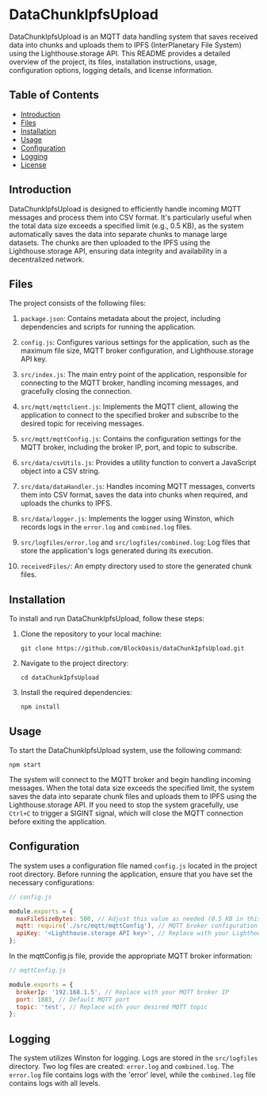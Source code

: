 # DataChunkIpfsUpload

DataChunkIpfsUpload is an MQTT data handling system that saves received data into chunks and uploads them to IPFS (InterPlanetary File System) using the Lighthouse.storage API. This README provides a detailed overview of the project, its files, installation instructions, usage, configuration options, logging details, and license information.

## Table of Contents
- [Introduction](#introduction)
- [Files](#files)
- [Installation](#installation)
- [Usage](#usage)
- [Configuration](#configuration)
- [Logging](#logging)
- [License](#license)

## Introduction

DataChunkIpfsUpload is designed to efficiently handle incoming MQTT messages and process them into CSV format. It's particularly useful when the total data size exceeds a specified limit (e.g., 0.5 KB), as the system automatically saves the data into separate chunks to manage large datasets. The chunks are then uploaded to the IPFS using the Lighthouse.storage API, ensuring data integrity and availability in a decentralized network.

## Files

The project consists of the following files:

1. `package.json`: Contains metadata about the project, including dependencies and scripts for running the application.

2. `config.js`: Configures various settings for the application, such as the maximum file size, MQTT broker configuration, and Lighthouse.storage API key.

3. `src/index.js`: The main entry point of the application, responsible for connecting to the MQTT broker, handling incoming messages, and gracefully closing the connection.

4. `src/mqtt/mqttclient.js`: Implements the MQTT client, allowing the application to connect to the specified broker and subscribe to the desired topic for receiving messages.

5. `src/mqtt/mqttConfig.js`: Contains the configuration settings for the MQTT broker, including the broker IP, port, and topic to subscribe.

6. `src/data/csvUtils.js`: Provides a utility function to convert a JavaScript object into a CSV string.

7. `src/data/dataHandler.js`: Handles incoming MQTT messages, converts them into CSV format, saves the data into chunks when required, and uploads the chunks to IPFS.

8. `src/data/logger.js`: Implements the logger using Winston, which records logs in the `error.log` and `combined.log` files.

9. `src/logfiles/error.log` and `src/logfiles/combined.log`: Log files that store the application's logs generated during its execution.

10. `receivedFiles/`: An empty directory used to store the generated chunk files.

## Installation

To install and run DataChunkIpfsUpload, follow these steps:

1. Clone the repository to your local machine:
    ```shell
    git clone https://github.com/BlockOasis/dataChunkIpfsUpload.git
    ```

2. Navigate to the project directory:
    ```shell
    cd dataChunkIpfsUpload
    ```


3. Install the required dependencies:
    ```shell
    npm install
    ```


## Usage

To start the DataChunkIpfsUpload system, use the following command:
```shell
npm start
```

The system will connect to the MQTT broker and begin handling incoming messages. When the total data size exceeds the specified limit, the system saves the data into separate chunk files and uploads them to IPFS using the Lighthouse.storage API. If you need to stop the system gracefully, use `Ctrl+C` to trigger a SIGINT signal, which will close the MQTT connection before exiting the application.

## Configuration

The system uses a configuration file named `config.js` located in the project root directory. Before running the application, ensure that you have set the necessary configurations:

```js
// config.js

module.exports = {
  maxFileSizeBytes: 500, // Adjust this value as needed (0.5 KB in this example)
  mqtt: require('./src/mqtt/mqttConfig'), // MQTT broker configuration
  apiKey: '<Lighthouse.storage API key>', // Replace with your Lighthouse.storage API key
};
```

In the mqttConfig.js file, provide the appropriate MQTT broker information:

```js
// mqttConfig.js

module.exports = {
  brokerIp: '192.168.1.5', // Replace with your MQTT broker IP
  port: 1883, // Default MQTT port
  topic: 'test', // Replace with your desired MQTT topic
};
```

## Logging
The system utilizes Winston for logging. Logs are stored in the `src/logfiles` directory. Two log files are created: `error.log` and `combined.log`. The `error.log` file contains logs with the 'error' level, while the `combined.log` file contains logs with all levels.

